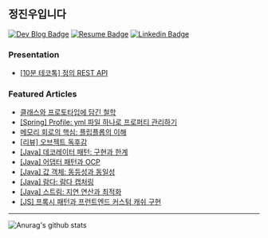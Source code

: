 ## 정진우입니다

[![Dev Blog Badge](http://img.shields.io/badge/-Dev%20blog-000000?style=flat-square&logo=github)](https://bugoverdose.github.io/) 
[![Resume Badge](https://img.shields.io/badge/-Resume-blueviolet)](***REMOVED***)
[![Linkedin Badge](https://img.shields.io/badge/-LinkedIn-blue?style=flat-square&logo=Linkedin&logoColor=white)](https://www.linkedin.com/in/jinwoo-jeong-ab284420b/)

### Presentation

- [[10분 테코톡] 정의 REST API](https://www.youtube.com/watch?v=Nxi8Ur89Akw)

### Featured Articles

- [클래스와 프로토타입에 담긴 철학](https://bugoverdose.github.io/computer-science/class-vs-prototype-philosophy/)
- [[Spring] Profile: yml 파일 하나로 프로퍼티 관리하기](https://bugoverdose.github.io/development/spring-profile-and-environment-variables-tutorial/)
- [메모리 회로의 핵심: 플립플롭의 이해](https://bugoverdose.github.io/computer-science/latch-and-flip-flop/)
- [[리뷰] 오브젝트 독후감](https://bugoverdose.github.io/essay/object-book-review/)
- [[Java] 데코레이터 패턴: 구현과 한계](https://bugoverdose.github.io/development/decorator-pattern-implementation-and-limitations/)
- [[Java] 어댑터 패턴과 OCP](https://bugoverdose.github.io/development/adapter-pattern-and-ocp/)
- [[Java] 값 객체: 동등성과 동일성](https://bugoverdose.github.io/development/value-object/)
- [[Java] 람다: 람다 캡처링](https://bugoverdose.github.io/development/lambda-capturing-and-free-variable/)
- [[Java] 스트림: 지연 연산과 최적화](https://bugoverdose.github.io/development/stream-lazy-evaluation/)
- [[JS] 프록시 패턴과 프런트엔드 커스텀 캐쉬 구현](https://bugoverdose.github.io/development/proxy-and-frontend-custom-cache/)

---

![Anurag's github stats](https://github-readme-stats.vercel.app/api?username=bugoverdose&count_private=true&show_icons=true)
